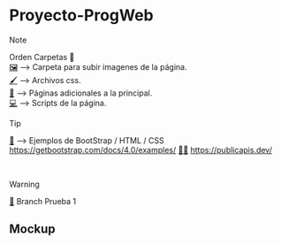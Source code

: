 # Proyecto-ProgWeb

> [!NOTE]
> Orden Carpetas 📁
> <br>
> [🖼️](assets/images) --> Carpeta para subir imagenes de la página.
> <br>
> [🖌️](assets/styles) --> Archivos css.
> <br>
> [📄](pages/) --> Páginas adicionales a la principal.
> <br>
> [💻](scripts/) --> Scripts de la página. 

> [!TIP]
> [🚶](Ejemplos/) --> Ejemplos de BootStrap / HTML / CSS
> https://getbootstrap.com/docs/4.0/examples/
> [👩‍🦲](API) https://publicapis.dev/

<br>

> [!WARNING]
>[🌳](https://github.com/Tito-blip/Proyecto-ProgWeb/tree/Prueba-1) Branch Prueba 1


## Mockup
